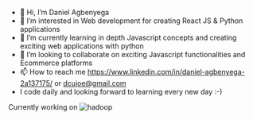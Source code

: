 - 👋 Hi, I’m Daniel Agbenyega
- 👀 I’m interested in Web development for creating React JS & Python applications
- 🌱 I’m currently learning in depth Javascript concepts and creating exciting web applications with python 
- 💞️ I’m looking to collaborate on exciting Javascript functionalities and Ecommerce platforms
- 📫 How to reach me https://www.linkedin.com/in/daniel-agbenyega-2a137175/ or dcujoe@gmail.com
- I code daily and looking forward to learning every new day :-)


Currently working on 
![hadoop](https://user-images.githubusercontent.com/50689568/197573345-d6e3e006-b789-4b57-ab9d-155352dc4e09.png)

